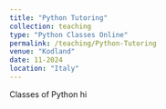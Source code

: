 ```yaml
---
title: "Python Tutoring"
collection: teaching
type: "Python Classes Online"
permalink: /teaching/Python-Tutoring
venue: "Kodland"
date: 11-2024
location: "Italy"
---
```


Classes of Python hi
